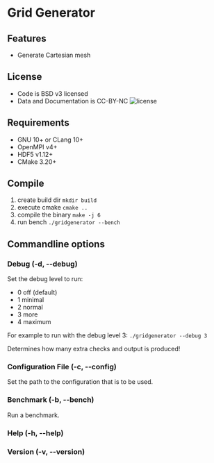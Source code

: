 # Grid Generator

## Features
- Generate Cartesian mesh


## License
- Code is BSD v3 licensed
- Data and Documentation is CC-BY-NC ![license](https://creativecommons.org/licenses/by-nc/4.0/ "CC-BY-NC)")

## Requirements

* GNU 10+ or CLang 10+
* OpenMPI v4+
* HDF5 v1.12+
* CMake 3.20+

## Compile

1) create build dir
   ```mkdir build```
2) execute cmake
   ```cmake ..```
3) compile the binary
   ```make -j 6```
4) run bench
   ```./gridgenerator --bench```

## Commandline options

### Debug (-d, --debug)

Set the debug level to run:

- 0 off (default)
- 1 minimal
- 2 normal
- 3 more
- 4 maximum

For example to run with the debug level 3:
```./gridgenerator --debug 3```

Determines how many extra checks and output is produced!

### Configuration File (-c, --config)

Set the path to the configuration that is to be used.

### Benchmark (-b, --bench)

Run a benchmark.

### Help (-h, --help)

### Version (-v, --version)

